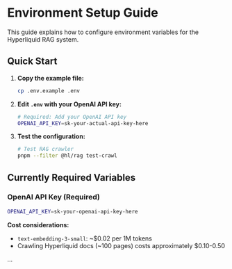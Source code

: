 # Environment Setup Guide

This guide explains how to configure environment variables for the Hyperliquid RAG system.

## Quick Start

1. **Copy the example file:**
   ```bash
   cp .env.example .env
   ```

2. **Edit `.env` with your OpenAI API key:**
   ```bash
   # Required: Add your OpenAI API key
   OPENAI_API_KEY=sk-your-actual-api-key-here
   ```

3. **Test the configuration:**
   ```bash
   # Test RAG crawler
   pnpm --filter @hl/rag test-crawl
   ```

## Currently Required Variables

### OpenAI API Key (Required)

```bash
OPENAI_API_KEY=sk-your-openai-api-key-here
```

**Cost considerations:**
- `text-embedding-3-small`: ~$0.02 per 1M tokens
- Crawling Hyperliquid docs (~100 pages) costs approximately $0.10-0.50

...